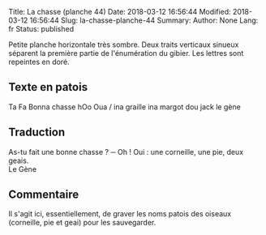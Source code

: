Title: La chasse (planche 44)
Date: 2018-03-12 16:56:44
Modified: 2018-03-12 16:56:44
Slug: la-chasse-planche-44
Summary: 
Author: None
Lang: fr
Status: published

Petite planche horizontale très sombre. Deux traits verticaux sinueux séparent la première partie de l'énumération du gibier. Les lettres sont repeintes en doré.
<img style="float: center;" alt="" src="{static}/images/planche_44.png">
## Texte en patois
Ta Fa Bonna chasse   hOo  Oua   /    ina graille     ina margot     dou jack                           le gène

## Traduction
As-tu fait une bonne chasse ? 
─  Oh !  Oui : une corneille, une pie, deux geais.                
                       Le Gène

## Commentaire
Il s'agit ici, essentiellement, de graver les noms patois des oiseaux (corneille, pie et geai) pour les sauvegarder.

